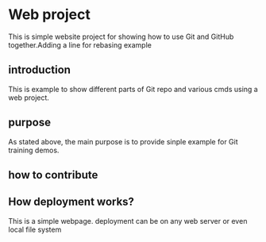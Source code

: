# Web project

This is simple website project for showing how to use Git and GitHub together.Adding a line for rebasing example

## introduction

This is example to show different parts of Git repo and various cmds using a web project.

## purpose

As stated above, the main purpose is to provide sinple example for Git training demos.

## how to contribute

## How deployment works?

This is a simple webpage. deployment can be on any web server or even local file system
